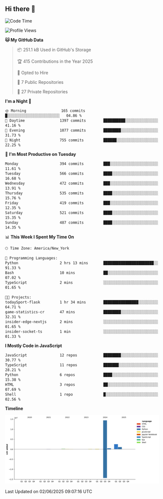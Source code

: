 ## Hi there 👋

<!--START_SECTION:waka-->
![Code Time](http://img.shields.io/badge/Code%20Time-332%20hrs%2025%20mins-blue)

![Profile Views](http://img.shields.io/badge/Profile%20Views-2-blue)

**🐱 My GitHub Data** 

> 📦 251.1 kB Used in GitHub's Storage 
 > 
> 🏆 415 Contributions in the Year 2025
 > 
> 💼 Opted to Hire
 > 
> 📜 7 Public Repositories 
 > 
> 🔑 27 Private Repositories 
 > 
**I'm a Night 🦉** 

```text
🌞 Morning                165 commits         █░░░░░░░░░░░░░░░░░░░░░░░░   04.86 % 
🌆 Daytime                1397 commits        ██████████░░░░░░░░░░░░░░░   41.16 % 
🌃 Evening                1077 commits        ████████░░░░░░░░░░░░░░░░░   31.73 % 
🌙 Night                  755 commits         ██████░░░░░░░░░░░░░░░░░░░   22.25 % 
```
📅 **I'm Most Productive on Tuesday** 

```text
Monday                   394 commits         ███░░░░░░░░░░░░░░░░░░░░░░   11.61 % 
Tuesday                  566 commits         ████░░░░░░░░░░░░░░░░░░░░░   16.68 % 
Wednesday                472 commits         ███░░░░░░░░░░░░░░░░░░░░░░   13.91 % 
Thursday                 535 commits         ████░░░░░░░░░░░░░░░░░░░░░   15.76 % 
Friday                   419 commits         ███░░░░░░░░░░░░░░░░░░░░░░   12.35 % 
Saturday                 521 commits         ████░░░░░░░░░░░░░░░░░░░░░   15.35 % 
Sunday                   487 commits         ████░░░░░░░░░░░░░░░░░░░░░   14.35 % 
```


📊 **This Week I Spent My Time On** 

```text
🕑︎ Time Zone: America/New_York

💬 Programming Languages: 
Python                   2 hrs 13 mins       ███████████████████████░░   91.33 % 
Bash                     10 mins             ██░░░░░░░░░░░░░░░░░░░░░░░   07.02 % 
TypeScript               2 mins              ░░░░░░░░░░░░░░░░░░░░░░░░░   01.65 % 

🐱‍💻 Projects: 
todaySport-flask         1 hr 34 mins        ████████████████░░░░░░░░░   64.71 % 
game-statistics-cr       47 mins             ████████░░░░░░░░░░░░░░░░░   32.31 % 
insider-edge-nextjs      2 mins              ░░░░░░░░░░░░░░░░░░░░░░░░░   01.65 % 
insider-socket-ts        1 min               ░░░░░░░░░░░░░░░░░░░░░░░░░   01.33 % 
```

**I Mostly Code in JavaScript** 

```text
JavaScript               12 repos            ████████░░░░░░░░░░░░░░░░░   30.77 % 
TypeScript               11 repos            ███████░░░░░░░░░░░░░░░░░░   28.21 % 
Python                   6 repos             ████░░░░░░░░░░░░░░░░░░░░░   15.38 % 
HTML                     3 repos             ██░░░░░░░░░░░░░░░░░░░░░░░   07.69 % 
Shell                    1 repo              █░░░░░░░░░░░░░░░░░░░░░░░░   02.56 % 
```



**Timeline**

![Lines of Code chart](https://raw.githubusercontent.com/dikshithvishnu/dikshithvishnu/main/assets/bar_graph.png)


 Last Updated on 02/06/2025 09:07:16 UTC
<!--END_SECTION:waka-->
